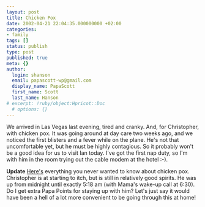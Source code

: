 ```yaml
---
layout: post
title: Chicken Pox
date: 2002-04-21 22:04:35.000000000 +02:00
categories:
- family
tags: []
status: publish
type: post
published: true
meta: {}
author:
  login: shanson
  email: papascott-wp@gmail.com
  display_name: PapaScott
  first_name: Scott
  last_name: Hanson
# excerpt: !ruby/object:Hpricot::Doc
  # options: {}
---
```

<p>We arrived in Las Vegas last evening, tired and cranky. And, for Christopher, with chicken pox. It was going around at day care two weeks ago, and we noticed the first blisters and a fever while on the plane. He's not that uncomfortable yet, but he must be highly contagious. So it probably won't be a good idea for us to visit Ian today. I've got the first nap duty, so I'm with him in the room trying out the cable modem at the hotel :-). </p>
<p><b>Update</b> <a href="http://kidshealth.org/parent/infections/skin/chicken_pox.html">Here's</a> everything you never wanted to know about chicken pox. Christopher is at starting to itch, but is still in relatively good spirits. He was up from midnight until exactly 5:18 am (with Mama's wake-up call at 6:30). Do I get extra Papa Points for staying up with him? Let's just say it would have been a hell of a lot more convenient to be going through this at home!</p>
